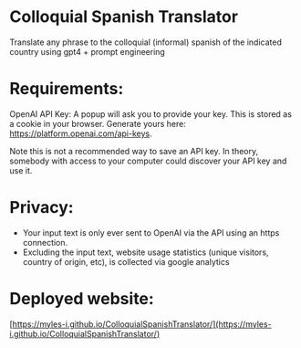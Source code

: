 # Colloquial Spanish Translator
Translate any phrase to the colloquial (informal) spanish of the indicated country using gpt4 + prompt engineering

# Requirements:
OpenAI API Key: A popup will ask you to provide your key. This is stored as a cookie in your browser. Generate yours here: https://platform.openai.com/api-keys.

Note this is not a recommended way to save an API key. In theory, somebody with access to your computer could discover your API key and use it.
# Privacy:
- Your input text is only ever sent to OpenAI via the API using an https connection.
- Excluding the input text, website usage statistics (unique visitors, country of origin, etc), is collected via google analytics

# Deployed website:
[https://myles-i.github.io/ColloquialSpanishTranslator/](https://myles-i.github.io/ColloquialSpanishTranslator/)
